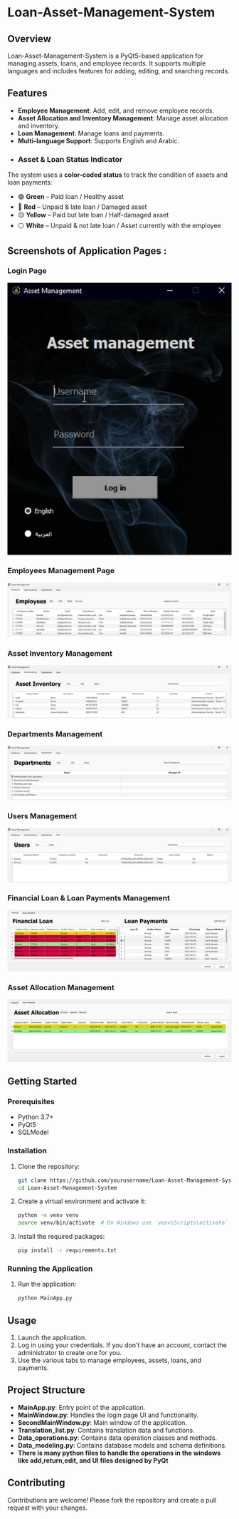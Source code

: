 # Loan-Asset-Management-System


## Overview
Loan-Asset-Management-System is a PyQt5-based application for managing assets, loans, and employee records. It supports multiple languages and includes features for adding, editing, and searching records.

## Features
- **Employee Management**: Add, edit, and remove employee records.
- **Asset Allocation and Inventory Management**: Manage asset allocation and inventory.
- **Loan Management**: Manage loans and payments.
- **Multi-language Support**: Supports English and Arabic.
- ### **Asset & Loan Status Indicator**  
The system uses a **color-coded status** to track the condition of assets and loan payments:  
- 🟢 **Green** – Paid loan / Healthy asset  
- 🔴 **Red** – Unpaid & late loan / Damaged asset  
- 🟡 **Yellow** – Paid but late loan / Half-damaged asset  
- ⚪ **White** – Unpaid & not late loan / Asset currently with the employee  

## Screenshots of Application Pages : 

### Login Page
![Login Page]( https://github.com/AbdulrahmanOtb/Loan-Asset-Management-System/blob/main/Loan-Asset-Management-System/LoginPage.jpg )
  
### Employees Management Page
![Employees Management](https://github.com/AbdulrahmanOtb/Loan-Asset-Management-System/blob/main/Loan-Asset-Management-System/EmployeesPage.png)
### Asset Inventory Management
![Asset_Inventory](https://github.com/AbdulrahmanOtb/Loan-Asset-Management-System/blob/main/Loan-Asset-Management-System/AssetInventoryPage.png)

### Departments Management
![Departments](https://github.com/AbdulrahmanOtb/Loan-Asset-Management-System/blob/main/Loan-Asset-Management-System/DepartmentPage.png)

### Users Management
![Users](https://github.com/AbdulrahmanOtb/Loan-Asset-Management-System/blob/main/Loan-Asset-Management-System/UsersPage.png)

### Financial Loan & Loan Payments Management
![Financial](https://github.com/AbdulrahmanOtb/Loan-Asset-Management-System/blob/main/Loan-Asset-Management-System/FinancialAndLoanPayments_Page.png)

### Asset Allocation Management
![Financial](https://github.com/AbdulrahmanOtb/Loan-Asset-Management-System/blob/main/Loan-Asset-Management-System/AssetAllocationPage.png)


## Getting Started

### Prerequisites
- Python 3.7+
- PyQt5
- SQLModel

### Installation
1. Clone the repository:
    ```sh
    git clone https://github.com/yourusername/Loan-Asset-Management-System.git
    cd Loan-Asset-Management-System
    ```

2. Create a virtual environment and activate it:
    ```sh
    python -m venv venv
    source venv/bin/activate  # On Windows use `venv\Scripts\activate`
    ```

3. Install the required packages:
    ```sh
    pip install -r requirements.txt
    ```

### Running the Application
1. Run the application:
    ```sh
    python MainApp.py
    ```
    

## Usage
1. Launch the application.
2. Log in using your credentials. If you don't have an account, contact the administrator to create one for you.
3. Use the various tabs to manage employees, assets, loans, and payments.

## Project Structure
- **MainApp.py**: Entry point of the application.
- **MainWindow.py**: Handles the login page UI and functionality.
- **SecondMainWindow.py**: Main window of the application.
- **Translation_list.py**: Contains translation data and functions.
- **Data_operations.py**: Contains data operation classes and methods.
- **Data_modeling.py**: Contains database models and schema definitions.
- **There is many python files to handle the operations in the windows like add,return,edit, and UI files designed by PyQt**

## Contributing
Contributions are welcome! Please fork the repository and create a pull request with your changes.
